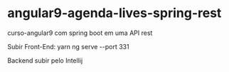 # angular9-agenda-lives-spring-rest
curso-angular9 com spring boot em uma API rest

Subir Front-End:
yarn ng serve --port 331

Backend subir pelo Intellij